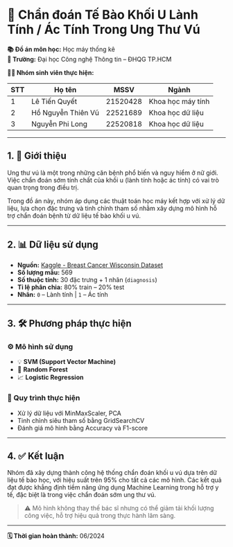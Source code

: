 # 🧬 Chẩn đoán Tế Bào Khối U Lành Tính / Ác Tính Trong Ung Thư Vú

**📚 Đồ án môn học:** Học máy thống kê  
**🏫 Trường:** Đại học Công nghệ Thông tin – ĐHQG TP.HCM  

**👨‍💻 Nhóm sinh viên thực hiện:**

| STT | Họ tên               | MSSV      | Ngành                     |
|-----|----------------------|-----------|---------------------------|
| 1   | Lê Tiến Quyết        | 21520428  | Khoa học máy tính         |
| 2   | Hồ Nguyễn Thiên Vũ   | 22521689  | Khoa học dữ liệu          |
| 3   | Nguyễn Phi Long      | 22520818  | Khoa học dữ liệu          |

---

## 1. 🧾 Giới thiệu

Ung thư vú là một trong những căn bệnh phổ biến và nguy hiểm ở nữ giới. Việc chẩn đoán sớm tính chất của khối u (lành tính hoặc ác tính) có vai trò quan trọng trong điều trị.

Trong đồ án này, nhóm áp dụng các thuật toán học máy kết hợp với xử lý dữ liệu, lựa chọn đặc trưng và tinh chỉnh tham số nhằm xây dựng mô hình hỗ trợ chẩn đoán bệnh từ dữ liệu tế bào khối u vú.

---

## 2. 📊 Dữ liệu sử dụng

- **Nguồn:** [Kaggle - Breast Cancer Wisconsin Dataset](https://www.kaggle.com/datasets/uciml/breast-cancer-wisconsin-data)  
- **Số lượng mẫu:** 569  
- **Số thuộc tính:** 30 đặc trưng + 1 nhãn (`diagnosis`)  
- **Tỉ lệ phân chia:** 80% train – 20% test  
- **Nhãn:** `0` – Lành tính | `1` – Ác tính

---

## 3. 🛠️ Phương pháp thực hiện

### ⚙️ Mô hình sử dụng
- 💡 **SVM (Support Vector Machine)**
- 🌲 **Random Forest**
- 📈 **Logistic Regression**

### 🔁 Quy trình thực hiện
- Xử lý dữ liệu với MinMaxScaler, PCA
- Tinh chỉnh siêu tham số bằng GridSearchCV
- Đánh giá mô hình bằng Accuracy và F1-score

---

## 4. ✅ Kết luận

Nhóm đã xây dựng thành công hệ thống chẩn đoán khối u vú dựa trên dữ liệu tế bào học, với hiệu suất trên 95% cho tất cả các mô hình. Các kết quả đạt được khẳng định tiềm năng ứng dụng Machine Learning trong hỗ trợ y tế, đặc biệt là trong việc chẩn đoán sớm ung thư vú.

> ⚠️ Mô hình không thay thế bác sĩ nhưng có thể giảm tải khối lượng công việc, hỗ trợ hiệu quả trong thực hành lâm sàng.

---
  
**🗓️ Thời gian hoàn thành:** 06/2024
